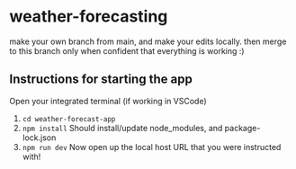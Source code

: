 # weather-forecasting
make your own branch from main, and make your edits locally. then merge to this branch only when confident that everything is working :)

## Instructions for starting the app
Open your integrated terminal (if working in VSCode)
1. `cd weather-forecast-app`
2. `npm install`
Should install/update node_modules, and package-lock.json
3. `npm run dev`
Now open up the local host URL that you were instructed with!
